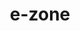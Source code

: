---
title: "e-zone"
description: "E-ZONE ball pen comes with special Ink which provide a smooth writing experience. Additionally,
it has 0.7mm tip to provide a pressure free and soft written work and the grip on the pen
provide you the comfortable writing. Moreover, the foil printed body provide it a out of the box
look."
features: [
               "NSTC 0.7mm soft tip",
 "Attractive design foiled body",
 "High grip body for comfortable writing",
]
price: 6
---